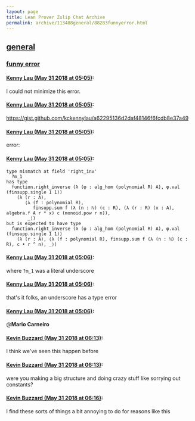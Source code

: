 ```yaml
---
layout: page
title: Lean Prover Zulip Chat Archive 
permalink: archive/113488general/88283funnyerror.html
---
```


## [general](index.html)
### [funny error](88283funnyerror.html)

#### [Kenny Lau (May 31 2018 at 05:05)](https://leanprover.zulipchat.com/#narrow/stream/113488-general/topic/funny%20error/near/127342120):
I could not minimize this error.

#### [Kenny Lau (May 31 2018 at 05:05)](https://leanprover.zulipchat.com/#narrow/stream/113488-general/topic/funny%20error/near/127342121):
https://gist.github.com/kckennylau/a62295136d2daf48146f6fcdb8e37a49

#### [Kenny Lau (May 31 2018 at 05:05)](https://leanprover.zulipchat.com/#narrow/stream/113488-general/topic/funny%20error/near/127342122):
error:

#### [Kenny Lau (May 31 2018 at 05:05)](https://leanprover.zulipchat.com/#narrow/stream/113488-general/topic/funny%20error/near/127342123):
```lean
type mismatch at field 'right_inv'
  ?m_1
has type
  function.right_inverse (λ (φ : alg_hom (polynomial R) A), φ.val (finsupp.single 1 1))
    (λ (r : A),
       ⟨λ (f : polynomial R),
          finsupp.sum f (λ (n : ℕ) (c : R), (λ (r : R) (x : A), algebra.f A r * x) c (monoid.pow r n)),
        _⟩)
but is expected to have type
  function.right_inverse (λ (φ : alg_hom (polynomial R) A), φ.val (finsupp.single 1 1))
    (λ (r : A), ⟨λ (f : polynomial R), finsupp.sum f (λ (n : ℕ) (c : R), c • r ^ n), _⟩)
```

#### [Kenny Lau (May 31 2018 at 05:06)](https://leanprover.zulipchat.com/#narrow/stream/113488-general/topic/funny%20error/near/127342164):
where `?m_1` was a literal underscore

#### [Kenny Lau (May 31 2018 at 05:06)](https://leanprover.zulipchat.com/#narrow/stream/113488-general/topic/funny%20error/near/127342165):
that's it folks, an underscore has a type error

#### [Kenny Lau (May 31 2018 at 05:06)](https://leanprover.zulipchat.com/#narrow/stream/113488-general/topic/funny%20error/near/127342171):
@**Mario Carneiro**

#### [Kevin Buzzard (May 31 2018 at 06:13)](https://leanprover.zulipchat.com/#narrow/stream/113488-general/topic/funny%20error/near/127344095):
I think we've seen this happen before

#### [Kevin Buzzard (May 31 2018 at 06:13)](https://leanprover.zulipchat.com/#narrow/stream/113488-general/topic/funny%20error/near/127344099):
were you making a big structure and doing crazy stuff like sorrying out constants?

#### [Kevin Buzzard (May 31 2018 at 06:16)](https://leanprover.zulipchat.com/#narrow/stream/113488-general/topic/funny%20error/near/127344193):
I find these sorts of things a bit annoying to do for reasons like this

